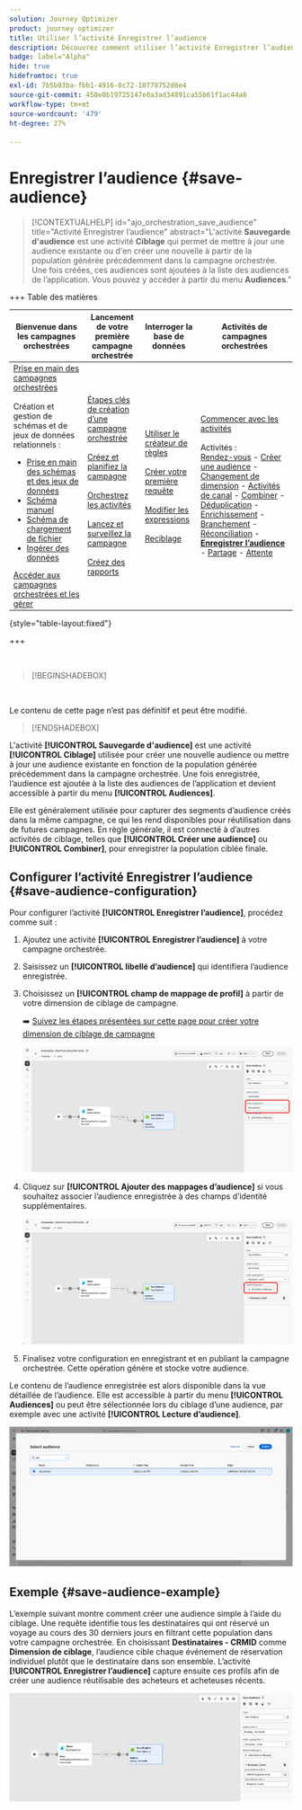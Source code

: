 ```yaml
---
solution: Journey Optimizer
product: journey optimizer
title: Utiliser l’activité Enregistrer l’audience
description: Découvrez comment utiliser l’activité Enregistrer l’audience dans une campagne orchestrée
badge: label="Alpha"
hide: true
hidefromtoc: true
exl-id: 7b5b03ba-fbb1-4916-8c72-10778752d8e4
source-git-commit: 458e0b19725147e0a3ad34891ca55b61f1ac44a8
workflow-type: tm+mt
source-wordcount: '479'
ht-degree: 27%

---
```


# Enregistrer l’audience {#save-audience}

>[!CONTEXTUALHELP]
>id="ajo_orchestration_save_audience"
>title="Activité Enregistrer l’audience"
>abstract="L&#39;activité **Sauvegarde d&#39;audience** est une activité **Ciblage** qui permet de mettre à jour une audience existante ou d&#39;en créer une nouvelle à partir de la population générée précédemment dans la campagne orchestrée. Une fois créées, ces audiences sont ajoutées à la liste des audiences de l’application. Vous pouvez y accéder à partir du menu **Audiences**."


+++ Table des matières

| Bienvenue dans les campagnes orchestrées | Lancement de votre première campagne orchestrée | Interroger la base de données | Activités de campagnes orchestrées |
|---|---|---|---|
| [Prise en main des campagnes orchestrées](../gs-orchestrated-campaigns.md)<br/><br/>Création et gestion de schémas et de jeux de données relationnels :</br> <ul><li>[Prise en main des schémas et des jeux de données](../gs-schemas.md)</li><li>[Schéma manuel](../manual-schema.md)</li><li>[Schéma de chargement de fichier](../file-upload-schema.md)</li><li>[ Ingérer des données ](../ingest-data.md)</li></ul>[Accéder aux campagnes orchestrées et les gérer](../access-manage-orchestrated-campaigns.md) | [Étapes clés de création d’une campagne orchestrée](../gs-campaign-creation.md)<br/><br/>[Créez et planifiez la campagne](../create-orchestrated-campaign.md)<br/><br/>[Orchestrez les activités](../orchestrate-activities.md)<br/><br/>[Lancez et surveillez la campagne](../start-monitor-campaigns.md)<br/><br/>[Créez des rapports](../reporting-campaigns.md) | [Utiliser le créateur de règles](../orchestrated-rule-builder.md)<br/><br/>[Créer votre première requête](../build-query.md)<br/><br/>[Modifier les expressions](../edit-expressions.md)<br/><br/>[Reciblage](../retarget.md) | [Commencer avec les activités](about-activities.md)<br/><br/>Activités :<br/>[Rendez-vous](and-join.md) - [Créer une audience](build-audience.md) - [Changement de dimension](change-dimension.md) - [Activités de canal](channels.md) - [Combiner](combine.md) - [Déduplication](deduplication.md) - [Enrichissement](enrichment.md) - [Branchement](fork.md) - [Réconciliation](reconciliation.md) - <b>[Enregistrer l’audience](save-audience.md)</b> - [Partage](split.md) - [Attente](wait.md) |

{style="table-layout:fixed"}

+++


<br/>

>[!BEGINSHADEBOX]

</br>

Le contenu de cette page n’est pas définitif et peut être modifié.

>[!ENDSHADEBOX]

L&#39;activité **[!UICONTROL Sauvegarde d&#39;audience]** est une activité **[!UICONTROL Ciblage]** utilisée pour créer une nouvelle audience ou mettre à jour une audience existante en fonction de la population générée précédemment dans la campagne orchestrée. Une fois enregistrée, l’audience est ajoutée à la liste des audiences de l’application et devient accessible à partir du menu **[!UICONTROL Audiences]**.

Elle est généralement utilisée pour capturer des segments d’audience créés dans la même campagne, ce qui les rend disponibles pour réutilisation dans de futures campagnes. En règle générale, il est connecté à d’autres activités de ciblage, telles que **[!UICONTROL Créer une audience]** ou **[!UICONTROL Combiner]**, pour enregistrer la population ciblée finale.

## Configurer l’activité Enregistrer l’audience {#save-audience-configuration}

Pour configurer l’activité **[!UICONTROL Enregistrer l’audience]**, procédez comme suit :

1. Ajoutez une activité **[!UICONTROL Enregistrer l’audience]** à votre campagne orchestrée.

1. Saisissez un **[!UICONTROL libellé d’audience]** qui identifiera l’audience enregistrée.

1. Choisissez un **[!UICONTROL champ de mappage de profil&#x200B;]** à partir de votre dimension de ciblage de campagne.

   ➡️ [Suivez les étapes présentées sur cette page pour créer votre dimension de ciblage de campagne](../target-dimension.md)

   ![](../assets/save-audience-1.png)

1. Cliquez sur **[!UICONTROL Ajouter des mappages d’audience]** si vous souhaitez associer l’audience enregistrée à des champs d’identité supplémentaires.

   ![](../assets/save-audience-2.png)

1. Finalisez votre configuration en enregistrant et en publiant la campagne orchestrée. Cette opération génère et stocke votre audience.

Le contenu de l’audience enregistrée est alors disponible dans la vue détaillée de l’audience. Elle est accessible à partir du menu **[!UICONTROL Audiences]** ou peut être sélectionnée lors du ciblage d’une audience, par exemple avec une activité **[!UICONTROL Lecture d’audience]**.

![](../assets/save-audience-4.png)


## Exemple {#save-audience-example}

L’exemple suivant montre comment créer une audience simple à l’aide du ciblage. Une requête identifie tous les destinataires qui ont réservé un voyage au cours des 30 derniers jours en filtrant cette population dans votre campagne orchestrée. En choisissant **Destinataires - CRMID** comme **Dimension de ciblage**, l’audience cible chaque événement de réservation individuel plutôt que le destinataire dans son ensemble. L’activité **[!UICONTROL Enregistrer l’audience]** capture ensuite ces profils afin de créer une audience réutilisable des acheteurs et acheteuses récents.

![](../assets/save-audience-3.png)
